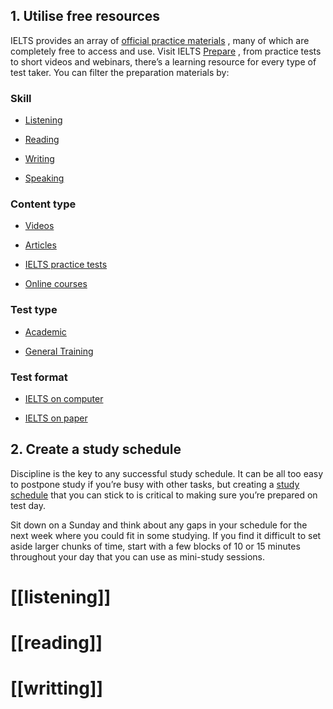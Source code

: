 

## 1. Utilise free resources

IELTS provides an array of [official practice materials](https://ielts.com.au/australia/about/news-and-articles/article-official-guide-ielts-preparation-materials) , many of which are completely free to access and use. Visit IELTS [Prepare](https://ielts.com.au/australia/prepare) , from practice tests to short videos and webinars, there’s a learning resource for every type of test taker. You can filter the preparation materials by:

### Skill

- [Listening](https://ielts.com.au/australia/prepare/ielts-test-preparation-material/listening)
    
- [Reading](https://ielts.com.au/australia/prepare/ielts-test-preparation-material/reading)
    
- [Writing](https://ielts.com.au/australia/prepare/ielts-test-preparation-material/writing)
    
- [Speaking](https://ielts.com.au/australia/prepare/ielts-test-preparation-material/speaking)
    

### Content type

- [Videos](https://ielts.com.au/australia/prepare/ielts-test-preparation-material/video)
    
- [Articles](https://ielts.com.au/australia/about/news-and-articles)
    
- [IELTS practice tests](https://ielts.com.au/australia/prepare/article-access-official-ielts-mock-test)
    
- [Online courses](https://ielts.com.au/australia/prepare/ielts-test-preparation-material/online-courses)
    

### Test type

- [Academic](https://ielts.com.au/australia/prepare/ielts-test-preparation-material/academic)
    
- [General Training](https://ielts.com.au/australia/prepare/ielts-test-preparation-material/general-training)
    

### Test format

- [IELTS on computer](https://ielts.com.au/australia/about/which-ielts-test/computer-delivered-ielts)
    
- [IELTS on paper](https://ielts.com.au/australia/about/which-ielts-test/paper-based-ielts)
## 2. Create a study schedule

Discipline is the key to any successful study schedule. It can be all too easy to postpone study if you’re busy with other tasks, but creating a [study schedule](https://ielts.com.au/australia/prepare/prepare-for-ielts) that you can stick to is critical to making sure you’re prepared on test day.

Sit down on a Sunday and think about any gaps in your schedule for the next week where you could fit in some studying. If you find it difficult to set aside larger chunks of time, start with a few blocks of 10 or 15 minutes throughout your day that you can use as mini-study sessions.




# [[listening]]
# [[reading]]
# [[writting]]